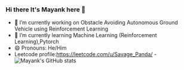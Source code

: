 ### Hi there It's Mayank here 👋
- 🔭 I’m currently working on Obstacle Avoiding Autonomous Ground Vehicle using Reinforcement Learning
- 🌱 I’m currently learning Machine Learning (Reinforcement Learning),Pytorch
- 😄 Pronouns: He/Him
- Leetcode profile:https://leetcode.com/u/Savage_Panda/
-![Mayank's GitHub stats](https://github-readme-stats.vercel.app/api?username=Mayank328&show_icons=true&theme=radical)
